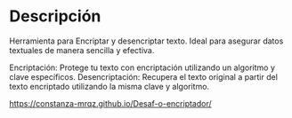 # Descripción
Herramienta para Encriptar y desencriptar texto. Ideal para asegurar datos textuales de manera sencilla y efectiva.

Encriptación: Protege tu texto con encriptación utilizando un algoritmo y clave específicos.
Desencriptación: Recupera el texto original a partir del texto encriptado utilizando la misma clave y algoritmo.

https://constanza-mrqz.github.io/Desaf-o-encriptador/
